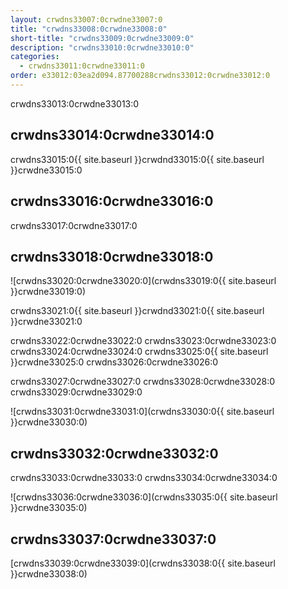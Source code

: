 ```yaml
---
layout: crwdns33007:0crwdne33007:0
title: "crwdns33008:0crwdne33008:0"
short-title: "crwdns33009:0crwdne33009:0"
description: "crwdns33010:0crwdne33010:0"
categories:
  - crwdns33011:0crwdne33011:0
order: e33012:03ea2d094.87700288crwdns33012:0crwdne33012:0
---
```

crwdns33013:0crwdne33013:0

## crwdns33014:0crwdne33014:0

crwdns33015:0{{ site.baseurl }}crwdnd33015:0{{ site.baseurl }}crwdne33015:0

## crwdns33016:0crwdne33016:0

crwdns33017:0crwdne33017:0

## crwdns33018:0crwdne33018:0

![crwdns33020:0crwdne33020:0](crwdns33019:0{{ site.baseurl }}crwdne33019:0)

crwdns33021:0{{ site.baseurl }}crwdnd33021:0{{ site.baseurl }}crwdne33021:0

crwdns33022:0crwdne33022:0 crwdns33023:0crwdne33023:0 crwdns33024:0crwdne33024:0 crwdns33025:0{{ site.baseurl }}crwdne33025:0 crwdns33026:0crwdne33026:0

crwdns33027:0crwdne33027:0 crwdns33028:0crwdne33028:0 crwdns33029:0crwdne33029:0

![crwdns33031:0crwdne33031:0](crwdns33030:0{{ site.baseurl }}crwdne33030:0)

## crwdns33032:0crwdne33032:0

crwdns33033:0crwdne33033:0 crwdns33034:0crwdne33034:0

![crwdns33036:0crwdne33036:0](crwdns33035:0{{ site.baseurl }}crwdne33035:0)

## crwdns33037:0crwdne33037:0

[crwdns33039:0crwdne33039:0](crwdns33038:0{{ site.baseurl }}crwdne33038:0)